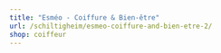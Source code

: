 ```yaml
---
title: "Esméo - Coiffure & Bien-être"
url: /schiltigheim/esmeo-coiffure-and-bien-etre-2/
shop: coiffeur
---
```

